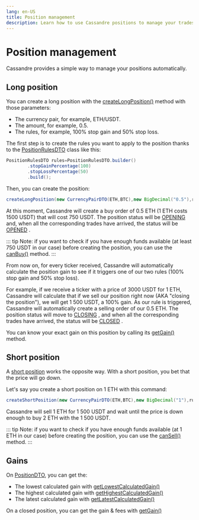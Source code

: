 ```yaml
---
lang: en-US
title: Position management
description: Learn how to use Cassandre positions to manage your trades easily
---
```


# Position management

Cassandre provides a simple way to manage your positions automatically.

## Long position

You can create a long position with
the [createLongPosition()](https://www.javadoc.io/doc/tech.cassandre.trading.bot/cassandre-trading-bot-spring-boot-autoconfigure/latest/tech/cassandre/trading/bot/strategy/GenericCassandreStrategy.html#createLongPosition%28tech.cassandre.trading.bot.dto.util.CurrencyPairDTO,java.math.BigDecimal,tech.cassandre.trading.bot.dto.position.PositionRulesDTO%29)
method with those parameters:

* The currency pair, for example, ETH/USDT.
* The amount, for example, 0.5.
* The rules, for example, 100% stop gain and 50% stop loss.

The first step is to create the rules you want to apply to the position thanks to
the [PositionRulesDTO](https://www.javadoc.io/doc/tech.cassandre.trading.bot/cassandre-trading-bot-spring-boot-autoconfigure/latest/tech/cassandre/trading/bot/dto/position/PositionRulesDTO.html)
class like this:

```java
PositionRulesDTO rules=PositionRulesDTO.builder()
        .stopGainPercentage(100)
        .stopLossPercentage(50)
        .build();
```

Then, you can create the position:

```java
createLongPosition(new CurrencyPairDTO(ETH,BTC),new BigDecimal("0.5"),rules);
```

At this moment, Cassandre will create a buy order of 0.5 ETH (1 ETH costs 1500 USDT) that will cost 750 USDT.
The position status will
be [OPENING](https://www.javadoc.io/doc/tech.cassandre.trading.bot/cassandre-trading-bot-spring-boot-autoconfigure/latest/tech/cassandre/trading/bot/dto/position/PositionStatusDTO.html#OPENING)
and, when all the corresponding trades have arrived, the status will be
[OPENED](https://www.javadoc.io/doc/tech.cassandre.trading.bot/cassandre-trading-bot-spring-boot-autoconfigure/latest/tech/cassandre/trading/bot/dto/position/PositionStatusDTO.html#OPENED)
.

::: tip
Note: if you want to check if you have enough funds available (at least 750 USDT in our case) before creating the
position, you can use
the [canBuy()](https://www.javadoc.io/doc/tech.cassandre.trading.bot/cassandre-trading-bot-spring-boot-autoconfigure/latest/tech/cassandre/trading/bot/strategy/GenericCassandreStrategy.html#canBuy%28tech.cassandre.trading.bot.dto.user.AccountDTO,tech.cassandre.trading.bot.dto.util.CurrencyPairDTO,java.math.BigDecimal%29)
method.
:::

From now on, for every ticker received, Cassandre will automatically calculate the position gain to see if it triggers
one of our two rules (100% stop gain and 50% stop loss).

For example, if we receive a ticker with a price of 3000 USDT for 1 ETH, Cassandre will calculate that if we sell our
position
right now (AKA "closing the position"), we will get 1 500 USDT, a 100% gain. As our rule is triggered, Cassandre
will automatically create a selling order of our 0.5 ETH. The position status will move
to [CLOSING](https://www.javadoc.io/doc/tech.cassandre.trading.bot/cassandre-trading-bot-spring-boot-autoconfigure/latest/tech/cassandre/trading/bot/dto/position/PositionStatusDTO.html#CLOSING)
, and when all the corresponding trades have arrived, the status will
be [CLOSED](https://www.javadoc.io/doc/tech.cassandre.trading.bot/cassandre-trading-bot-spring-boot-autoconfigure/latest/tech/cassandre/trading/bot/dto/position/PositionStatusDTO.html#CLOSED)
.

You can know your exact gain on this position by calling
its [getGain()](https://www.javadoc.io/doc/tech.cassandre.trading.bot/cassandre-trading-bot-spring-boot-autoconfigure/latest/tech/cassandre/trading/bot/dto/position/PositionDTO.html#getGain%28%29)
method.

## Short position

A [short position](https://www.javadoc.io/doc/tech.cassandre.trading.bot/cassandre-trading-bot-spring-boot-autoconfigure/latest/tech/cassandre/trading/bot/strategy/GenericCassandreStrategy.html#createShortPosition(tech.cassandre.trading.bot.dto.util.CurrencyPairDTO,java.math.BigDecimal,tech.cassandre.trading.bot.dto.position.PositionRulesDTO))
works the opposite way. With a short position, you bet that the price will go down.

Let's say you create a short position on 1 ETH with this command:

```java
createShortPosition(new CurrencyPairDTO(ETH,BTC),new BigDecimal("1"),rules);
```

Cassandre will sell 1 ETH for 1 500 USDT and wait until the price is down enough to buy 2 ETH with the 1 500 USDT.

::: tip
Note: if you want to check if you have enough funds available (at 1 ETH in our case) before creating the position, you
can use
the [canSell()](https://www.javadoc.io/doc/tech.cassandre.trading.bot/cassandre-trading-bot-spring-boot-autoconfigure/latest/tech/cassandre/trading/bot/strategy/GenericCassandreStrategy.html#canSell%28tech.cassandre.trading.bot.dto.util.CurrencyDTO,java.math.BigDecimal%29)
method.
:::

## Gains

On [PositionDTO](https://www.javadoc.io/doc/tech.cassandre.trading.bot/cassandre-trading-bot-spring-boot-autoconfigure/latest/tech/cassandre/trading/bot/dto/position/PositionDTO.html), you can get the:

* The lowest calculated gain
  with [getLowestCalculatedGain()](https://www.javadoc.io/doc/tech.cassandre.trading.bot/cassandre-trading-bot-spring-boot-autoconfigure/latest/tech/cassandre/trading/bot/dto/position/PositionDTO.html#getLowestCalculatedGain())
* The highest calculated gain
  with [getHighestCalculatedGain()](https://www.javadoc.io/doc/tech.cassandre.trading.bot/cassandre-trading-bot-spring-boot-autoconfigure/latest/tech/cassandre/trading/bot/dto/position/PositionDTO.html#getHighestCalculatedGain())
* The latest calculated gain
  with [getLatestCalculatedGain()](https://www.javadoc.io/doc/tech.cassandre.trading.bot/cassandre-trading-bot-spring-boot-autoconfigure/latest/tech/cassandre/trading/bot/dto/position/PositionDTO.html#getLatestCalculatedGain())

On a closed position, you can get the gain & fees
with [getGain()](https://www.javadoc.io/doc/tech.cassandre.trading.bot/cassandre-trading-bot-spring-boot-autoconfigure/latest/tech/cassandre/trading/bot/dto/position/PositionDTO.html#getGain())
